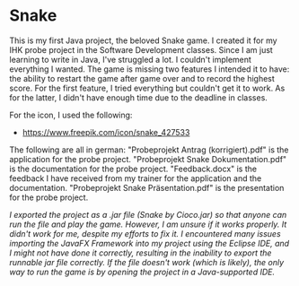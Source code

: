 # Snake
This is my first Java project, the beloved Snake game. I created it for my IHK probe project in the Software Development classes. Since I am just learning to write in Java, I've struggled a lot. I couldn't implement everything I wanted. The game is missing two features I intended it to have: the ability to restart the game after game over and to record the highest score. For the first feature, I tried everything but couldn't get it to work. As for the latter, I didn't have enough time due to the deadline in classes.

For the icon, I used the following:
- https://www.freepik.com/icon/snake_427533

The following are all in german:
"Probeprojekt Antrag (korrigiert).pdf" is the application for the probe project.
"Probeprojekt Snake Dokumentation.pdf" is the documentation for the probe project.
"Feedback.docx" is the feedback I have received from my trainer for the application and the documentation.
"Probeprojekt Snake Präsentation.pdf" is the presentation for the probe project.
 
*I exported the project as a .jar file (Snake by Cioco.jar) so that anyone can run the file and play the game. However, I am unsure if it works properly. It didn't work for me, despite my efforts to fix it. I encountered many issues importing the JavaFX Framework into my project using the Eclipse IDE, and I might not have done it correctly, resulting in the inability to export the runnable jar file correctly. If the file doesn't work (which is likely), the only way to run the game is by opening the project in a Java-supported IDE.*
